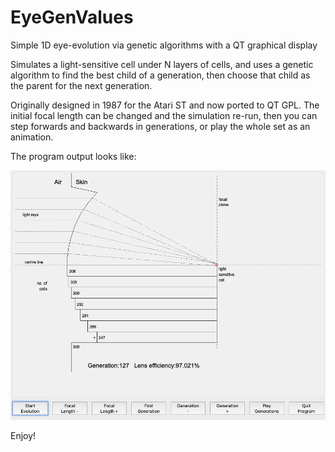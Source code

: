 # EyeGenValues
Simple 1D eye-evolution via genetic algorithms with a QT graphical display

Simulates a light-sensitive cell under N layers of cells, and uses a genetic
algorithm to find the best child of a generation, then choose that child as
the parent for the next generation.

Originally designed in 1987 for the Atari ST and now ported to QT GPL. The
initial focal length can be changed and the simulation re-run, then you 
can step forwards and backwards in generations, or play the whole set as an
animation.

The program output looks like:

![Screenshot](/rsrc/screenshot.png)

Enjoy!
